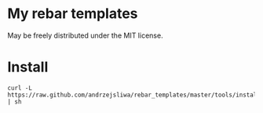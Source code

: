# My rebar templates

May be freely distributed under the MIT license.


# Install

    curl -L https://raw.github.com/andrzejsliwa/rebar_templates/master/tools/install.sh | sh